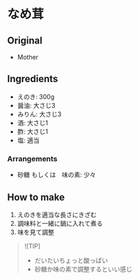 # なめ茸
## Original
- Mother

## Ingredients
- えのき: 300g
- 醤油: 大さじ3
- みりん: 大さじ3
- 酒: 大さじ1
- 酢: 大さじ1
- 塩: 適当

### Arrangements
- 砂糖 もしくは　味の素: 少々

## How to make
1. えのきを適当な長さにきざむ
2. 調味料と一緒に鍋に入れて煮る
3. 味を見て調整

> ![TIP]
> - だいたいちょっと酸っぱい
> - 砂糖か味の素で調整するといい感じ